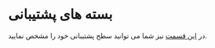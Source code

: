 # بسته های پشتیبانی

در [این قسمت](https://panel.virakcloud.com/user/ticket/plans) نیز شما می توانید سطح پشتیبانی خود را مشخص نمایید.

<DarkModeImage
  dark-src="/images/guides/fa/dark/tickets/support-plan.png"
  light-src="/images/guides/fa/light/tickets/support-plan.png"
  alt="Registration image"
/>
